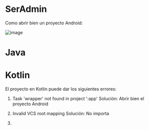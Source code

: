# SerAdmin
Como abrir bien un proyecto Android:

![image](https://user-images.githubusercontent.com/60698993/212157516-034298e7-3209-4e41-9532-3dfead98434c.png)

# Java

# Kotlin

El proyecto en Kotlin puede dar los siguientes errores:

1. Task 'wrapper' not found in project ':app'
Solución: Abrir bien el proyecto Android

2. Invalid VCS root mapping
Solución: No importa

3. 

